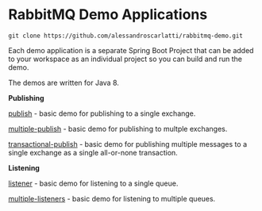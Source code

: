# RabbitMQ Demo Applications

    git clone https://github.com/alessandroscarlatti/rabbitmq-demo.git

Each demo application is a separate Spring Boot Project that can be added to your workspace as an individual project so you can build and run the demo.

The demos are written for Java 8.

**Publishing**

[publish](https://github.com/alessandroscarlatti/rabbitmq-demo/tree/master/publish) - basic demo for publishing to a single exchange.

[multiple-publish](https://github.com/alessandroscarlatti/rabbitmq-demo/tree/master/publish) - basic demo for publishing to multple exchanges.

[transactional-publish](https://github.com/alessandroscarlatti/rabbitmq-demo/tree/master/publish) - basic demo for publishing multiple messages to a single exchange as a single all-or-none transaction.


**Listening**

[listener](https://github.com/alessandroscarlatti/rabbitmq-demo/tree/master/publish) - basic demo for listening to a single queue.

[multiple-listeners](https://github.com/alessandroscarlatti/rabbitmq-demo/tree/master/publish) - basic demo for listening to multiple queues.


